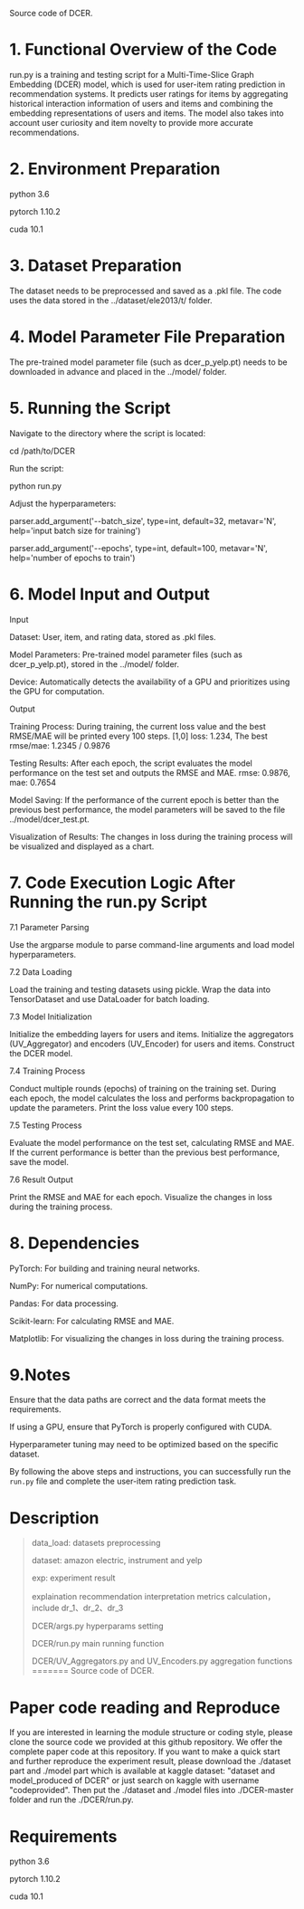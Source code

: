 Source code of DCER.
# 1. Functional Overview of the Code
run.py is a training and testing script for a Multi-Time-Slice Graph Embedding (DCER) model, which is used for user-item rating prediction in recommendation systems. It predicts user ratings for items by aggregating historical interaction information of users and items and combining the embedding representations of users and items. The model also takes into account user curiosity and item novelty to provide more accurate recommendations.
# 2. Environment Preparation
python 3.6

pytorch 1.10.2

cuda 10.1
# 3. Dataset Preparation

The dataset needs to be preprocessed and saved as a .pkl file. The code uses the data stored in the ../dataset/ele2013/t/ folder.


# 4. Model Parameter File Preparation
The pre-trained model parameter file (such as dcer_p_yelp.pt) needs to be downloaded in advance and placed in the ../model/ folder.

# 5. Running the Script
Navigate to the directory where the script is located:

cd /path/to/DCER

Run the script:

python run.py

Adjust the hyperparameters:

parser.add_argument('--batch_size', type=int, default=32, metavar='N', help='input batch size for training')

parser.add_argument('--epochs', type=int, default=100, metavar='N', help='number of epochs to train')
# 6. Model Input and Output
Input

Dataset: User, item, and rating data, stored as .pkl files.

Model Parameters: Pre-trained model parameter files (such as dcer_p_yelp.pt), stored in the ../model/ folder.

Device: Automatically detects the availability of a GPU and prioritizes using the GPU for computation.

Output

Training Process: During training, the current loss value and the best RMSE/MAE will be printed every 100 steps.
[1,0] loss: 1.234, The best rmse/mae: 1.2345 / 0.9876

Testing Results: After each epoch, the script evaluates the model performance on the test set and outputs the RMSE and MAE.
rmse: 0.9876, mae: 0.7654

Model Saving: If the performance of the current epoch is better than the previous best performance, the model parameters will be saved to the file ../model/dcer_test.pt.


Visualization of Results: The changes in loss during the training process will be visualized and displayed as a chart.

# 7. Code Execution Logic After Running the run.py Script
7.1 Parameter Parsing

Use the argparse module to parse command-line arguments and load model hyperparameters.

7.2 Data Loading

Load the training and testing datasets using pickle.
Wrap the data into TensorDataset and use DataLoader for batch loading.

7.3 Model Initialization

Initialize the embedding layers for users and items.
Initialize the aggregators (UV_Aggregator) and encoders (UV_Encoder) for users and items.
Construct the DCER model.

7.4 Training Process

Conduct multiple rounds (epochs) of training on the training set.
During each epoch, the model calculates the loss and performs backpropagation to update the parameters.
Print the loss value every 100 steps.

7.5 Testing Process

Evaluate the model performance on the test set, calculating RMSE and MAE.
If the current performance is better than the previous best performance, save the model.

7.6 Result Output

Print the RMSE and MAE for each epoch.
Visualize the changes in loss during the training process.

# 8. Dependencies
PyTorch: For building and training neural networks.

NumPy: For numerical computations.

Pandas: For data processing.

Scikit-learn: For calculating RMSE and MAE.

Matplotlib: For visualizing the changes in loss during the training process.

# 9.Notes
Ensure that the data paths are correct and the data format meets the requirements.

If using a GPU, ensure that PyTorch is properly configured with CUDA.

Hyperparameter tuning may need to be optimized based on the specific dataset.

By following the above steps and instructions, you can successfully run the `run.py` file and complete the user-item rating prediction task.

# Description
> data_load: datasets preprocessing
>
>dataset: amazon electric, instrument and yelp 
>
>exp: experiment result
>
> explaination recommendation interpretation metrics calculation，include dr_1、dr_2、dr_3
>
> DCER/args.py hyperparams setting
>
> DCER/run.py main running function
>
> DCER/UV_Aggregators.py and UV_Encoders.py   aggregation functions
=======
Source code of DCER.
# Paper code reading and Reproduce
If you are interested in learning the module structure or coding style, please clone the source code we provided at this github repository. We offer the complete paper code at this repository. If you want to make a quick start and further reproduce the experiment result, please download the ./dataset part and ./model part which is available at kaggle dataset: "dataset and model_produced of DCER" or just search on kaggle with username "codeprovided". Then put the ./dataset and ./model files into ./DCER-master folder and run the ./DCER/run.py.

# Requirements
python 3.6

pytorch 1.10.2

cuda 10.1